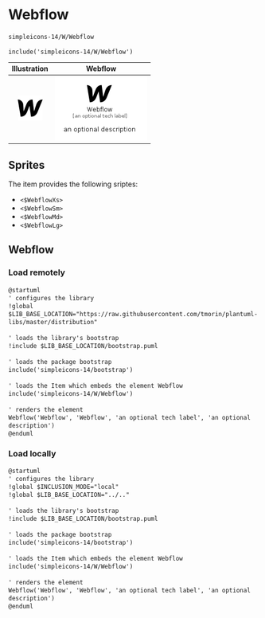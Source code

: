# Webflow


```text
simpleicons-14/W/Webflow
```

```text
include('simpleicons-14/W/Webflow')
```



| Illustration | Webflow |
| :---: | :---: |
| ![illustration for Illustration](../../simpleicons-14/W/Webflow.png) | ![illustration for Webflow](../../simpleicons-14/W/Webflow.Local.png) |



## Sprites
The item provides the following sriptes:

- `<$WebflowXs>`
- `<$WebflowSm>`
- `<$WebflowMd>`
- `<$WebflowLg>`





## Webflow

### Load remotely
```plantuml
@startuml
' configures the library
!global $LIB_BASE_LOCATION="https://raw.githubusercontent.com/tmorin/plantuml-libs/master/distribution"

' loads the library's bootstrap
!include $LIB_BASE_LOCATION/bootstrap.puml

' loads the package bootstrap
include('simpleicons-14/bootstrap')

' loads the Item which embeds the element Webflow
include('simpleicons-14/W/Webflow')

' renders the element
Webflow('Webflow', 'Webflow', 'an optional tech label', 'an optional description')
@enduml
```

### Load locally
```plantuml
@startuml
' configures the library
!global $INCLUSION_MODE="local"
!global $LIB_BASE_LOCATION="../.."

' loads the library's bootstrap
!include $LIB_BASE_LOCATION/bootstrap.puml

' loads the package bootstrap
include('simpleicons-14/bootstrap')

' loads the Item which embeds the element Webflow
include('simpleicons-14/W/Webflow')

' renders the element
Webflow('Webflow', 'Webflow', 'an optional tech label', 'an optional description')
@enduml
```

